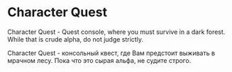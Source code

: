 ﻿# Character Quest

Character Quest - Quest console, where you must survive in a dark forest. While that is crude alpha, do not judge strictly.

Character Quest - консольный квест, где Вам предстоит выживать в мрачном лесу. Пока что это сырая альфа, не судите строго.